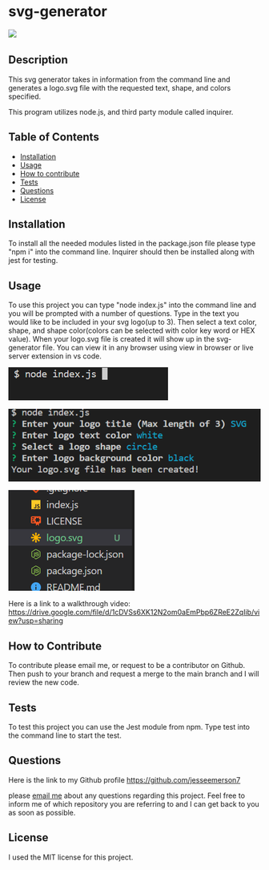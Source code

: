 # svg-generator

  <img src= 'https://img.shields.io/badge/License-MIT-blue'>

## Description

This svg generator takes in information from the command line and generates a logo.svg file with the requested text, shape, and colors specified.

This program utilizes node.js, and third party module called inquirer.

## Table of Contents

- [Installation](#installation)
- [Usage](#usage)
- [How to contribute](#How)
- [Tests](#Tests)
- [Questions](#Questions)
- [License](#license)

## Installation

To install all the needed modules listed in the package.json file please type "npm i" into the command line. Inquirer should then be installed along with jest for testing.

## Usage

To use this project you can type "node index.js" into the command line and you will be prompted with a number of questions. Type in the text you would like to be included in your svg logo(up to 3). Then select a text color, shape, and shape color(colors can be selected with color key word or HEX value). When your logo.svg file is created it will show up in the svg-generator file. You can view it in any browser using view in browser or live server extension in vs code.

![Alt text](images/Screenshot%202023-04-24%20170937.png)

![Alt text](images/Screenshot%202023-04-24%20171012.png)

![Alt text](images/Screenshot%202023-04-24%20171108.png)

Here is a link to a walkthrough video: https://drive.google.com/file/d/1cDVSs6XK12N2om0aEmPbp6ZReE2ZqIib/view?usp=sharing

## How to Contribute

To contribute please email me, or request to be a contributor on Github. Then push to your branch and request a merge to the main branch and I will review the new code.

## Tests

To test this project you can use the Jest module from npm. Type test into the command line to start the test.

## Questions

Here is the link to my Github profile https://github.com/jesseemerson7

please <a href="mailto:jesseemerson7@gmail.com">email me</a> about any questions regarding this project. Feel free to inform me of which repository you are referring to and I can get back to you as soon as possible.

## License

I used the MIT license for this project.

